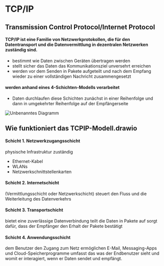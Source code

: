# TCP/IP
Transmission Control Protocol/Internet Protocol
---
#### TCP/IP ist eine Familie von Netzwerkprotokollen, die für den Datentransport und die Datenvermittlung in dezentralen Netzwerken zuständig sind.

- bestimmt wie Daten zwischen Geräten übertragen werden
- stellt sicher das Daten das Kommunikationsziel unversehrt erreichen
- werden vor dem Senden in Pakete aufgeteilt und nach dem Empfang wieder zu einer vollständigen Nachricht zusammengesetzt

#### werden anhand eines 4-Schichten-Modells verarbeitet

- Daten durchlaufen diese Schichten zunächst in einer Reihenfolge und dann in umgekehrter Reihenfolge auf der Empfängerseite

![Unbenanntes Diagramm](https://user-images.githubusercontent.com/122775496/212680371-3425992d-0bb6-4703-b9ca-ff2dc1906f9b.jpg)

Wie funktioniert das TCPIP-Modell.drawio
---
#### Schicht 1. Netzwerkzugangsschicht
physische Infrastruktur zuständig
- Ethernet-Kabel
- WLANs
- Netzwerkschnittstellenkarten

#### Schicht 2. Internetschicht
(Vermittlungsschicht oder Netzwerkschicht)
steuert den Fluss und die Weiterleitung des Datenverkehrs

#### Schicht 3. Transportschicht
bietet eine zuverlässige Datenverbindung 
teilt die Daten in Pakete auf
sorgt dafür, dass der Empfänger den Erhalt der Pakete bestätigt

#### Schicht 4. Anwendungsschicht
dem Benutzer den Zugang zum Netz ermöglichen
E-Mail, Messaging-Apps und Cloud-Speicherprogramme
umfasst das was der Endbenutzer sieht und womit er interagiert, wenn er Daten sendet und empfängt.
